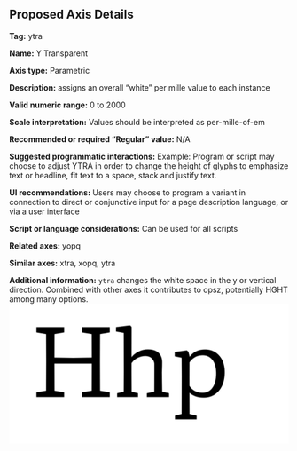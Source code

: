 ## Proposed Axis Details

**Tag:** ytra

**Name:** Y Transparent

**Axis type:** Parametric

**Description:** assigns an overall “white” per mille value to each instance

**Valid numeric range:**  0 to 2000

**Scale interpretation:** Values should be interpreted as per-mille-of-em

**Recommended or required “Regular” value:** N/A

**Suggested programmatic interactions:** Example: Program or script may choose to adjust YTRA in order to change the height of glyphs to emphasize text or headline, fit text to a space, stack and justify text.

**UI recommendations:** Users may choose to program a variant in connection to direct or conjunctive input for a page description language, or via a user interface

**Script or language considerations:** Can be used for all scripts

**Related axes:** yopq 

**Similar axes:** xtra, xopq, ytra

**Additional information:** `ytra` changes the white space in the y or vertical direction. Combined with other axes it contributes to opsz, potentially HGHT among many options. ![Demonstration](demos/animation-ytra.gif)


